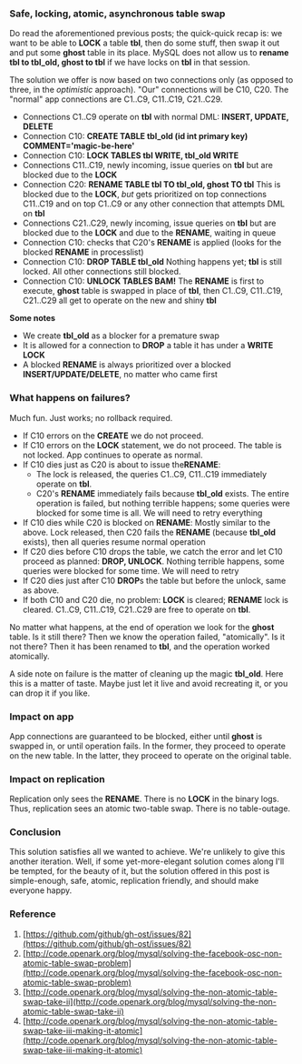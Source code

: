 ### Safe, locking, atomic, asynchronous table swap
Do read the aforementioned previous posts; the quick-quick recap is: we want to be able to **LOCK** a table **tbl**, then do some stuff, then swap it out and put some **ghost** table in its place. MySQL does not allow us to **rename tbl to tbl_old, ghost to tbl** if we have locks on **tbl** in that session.

The solution we offer is now based on two connections only (as opposed to three, in the _optimistic_ approach). "Our" connections will be C10, C20. The "normal" app connections are C1..C9, C11..C19, C21..C29.

- Connections C1..C9 operate on **tbl** with normal DML: **INSERT, UPDATE, DELETE**
- Connection C10: **CREATE TABLE tbl_old (id int primary key) COMMENT='magic-be-here'**
- Connection C10: **LOCK TABLES tbl WRITE, tbl_old WRITE**
- Connections C11..C19, newly incoming, issue queries on **tbl** but are blocked due to the **LOCK**
- Connection C20: **RENAME TABLE tbl TO tbl_old, ghost TO tbl**
This is blocked due to the **LOCK**, _but_ gets prioritized on top connections C11..C19 and on top C1..C9 or any other connection that attempts DML on **tbl**
- Connections C21..C29, newly incoming, issue queries on **tbl** but are blocked due to the **LOCK** and due to the **RENAME**, waiting in queue
- Connection C10: checks that C20's **RENAME** is applied (looks for the blocked **RENAME** in processlist)
- Connection C10: **DROP TABLE tbl_old**
Nothing happens yet; **tbl** is still locked. All other connections still blocked.
- Connection C10: **UNLOCK TABLES
BAM!** The **RENAME** is first to execute, **ghost** table is swapped in place of **tbl**, then C1..C9, C11..C19, C21..C29 all get to operate on the new and shiny **tbl**

**Some notes**

- We create **tbl_old** as a blocker for a premature swap
- It is allowed for a connection to **DROP** a table it has under a **WRITE LOCK**
- A blocked **RENAME** is always prioritized over a blocked **INSERT/UPDATE/DELETE**, no matter who came first

### What happens on failures?
Much fun. Just works; no rollback required.

- If C10 errors on the **CREATE** we do not proceed.
- If C10 errors on the **LOCK** statement, we do not proceed. The table is not locked. App continues to operate as normal.
- If C10 dies just as C20 is about to issue the**RENAME**:
   - The lock is released, the queries C1..C9, C11..C19 immediately operate on **tbl**.
   - C20's **RENAME** immediately fails because **tbl_old** exists.
The entire operation is failed, but nothing terrible happens; some queries were blocked for some time is all. We will need to retry everything
- If C10 dies while C20 is blocked on **RENAME**: Mostly similar to the above. Lock released, then C20 fails the **RENAME** (because **tbl_old** exists), then all queries resume normal operation
- If C20 dies before C10 drops the table, we catch the error and let C10 proceed as planned: **DROP, UNLOCK**. Nothing terrible happens, some queries were blocked for some time. We will need to retry
- If C20 dies just after C10 **DROP**s the table but before the unlock, same as above.
- If both C10 and C20 die, no problem: **LOCK** is cleared; **RENAME** lock is cleared. C1..C9, C11..C19, C21..C29 are free to operate on **tbl**.

No matter what happens, at the end of operation we look for the **ghost** table. Is it still there? Then we know the operation failed, "atomically". Is it not there? Then it has been renamed to **tbl**, and the operation worked atomically.

A side note on failure is the matter of cleaning up the magic **tbl_old**. Here this is a matter of taste. Maybe just let it live and avoid recreating it, or you can drop it if you like.

### Impact on app
App connections are guaranteed to be blocked, either until **ghost** is swapped in, or until operation fails. In the former, they proceed to operate on the new table. In the latter, they proceed to operate on the original table.

### Impact on replication
Replication only sees the **RENAME**. There is no **LOCK** in the binary logs. Thus, replication sees an atomic two-table swap. There is no table-outage.

### Conclusion
This solution satisfies all we wanted to achieve. We're unlikely to give this another iteration. Well, if some yet-more-elegant solution comes along I'll be tempted, for the beauty of it, but the solution offered in this post is simple-enough, safe, atomic, replication friendly, and should make everyone happy.

### Reference

1. [https://github.com/github/gh-ost/issues/82](https://github.com/github/gh-ost/issues/82)
2. [http://code.openark.org/blog/mysql/solving-the-facebook-osc-non-atomic-table-swap-problem](http://code.openark.org/blog/mysql/solving-the-facebook-osc-non-atomic-table-swap-problem)
3. [http://code.openark.org/blog/mysql/solving-the-non-atomic-table-swap-take-ii](http://code.openark.org/blog/mysql/solving-the-non-atomic-table-swap-take-ii)
4. [http://code.openark.org/blog/mysql/solving-the-non-atomic-table-swap-take-iii-making-it-atomic](http://code.openark.org/blog/mysql/solving-the-non-atomic-table-swap-take-iii-making-it-atomic)
